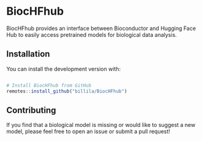 # BiocHFhub

BiocHFhub provides an interface between Bioconductor and Hugging Face Hub to easily access pretrained models for biological data analysis.

## Installation

You can install the development version with:

```r

# Install BiocHFhub from GitHub
remotes::install_github("billila/BiocHFhub")
```

## Contributing

If you find that a biological model is missing or would like to suggest a new model,
please feel free to open an issue or submit a pull request!
